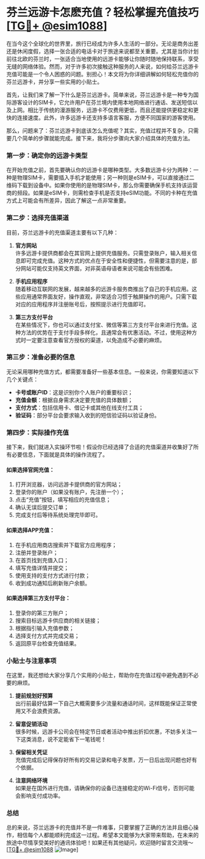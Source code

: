 # 芬兰远游卡怎麽充值？轻松掌握充值技巧[[TG💪+ @esim1088](https://t.me/s/esim1088)]

在当今这个全球化的世界里，旅行已经成为许多人生活的一部分。无论是商务出差还是休闲度假，选择一张合适的电话卡对于旅途来说都至关重要。尤其是当你计划前往北欧的芬兰时，一张适合当地使用的远游卡能够让你随时随地保持联系，享受无缝的网络体验。然而，对于许多初次接触这种服务的人来说，如何给芬兰远游卡充值可能是一个令人困惑的问题。别担心！本文将为你详细讲解如何轻松充值你的芬兰远游卡，并分享一些实用的小贴士。

首先，让我们来了解一下什么是芬兰远游卡。简单来说，芬兰远游卡是一种专为国际游客设计的SIM卡，它允许用户在芬兰境内使用本地网络进行通话、发送短信以及上网。相比于传统的漫游服务，远游卡不仅费用更低，而且还能提供更稳定和更快的连接速度。此外，许多远游卡还支持多语言客服，方便不同国家的游客使用。

那么，问题来了：芬兰远游卡到底该怎么充值呢？其实，充值过程并不复杂，只需要几个简单的步骤就能完成。接下来，我将分步骤向大家介绍具体的充值方法。

### 第一步：确定你的远游卡类型

在开始充值之前，首先要确认你的远游卡是哪种类型。大多数远游卡分为两种：一种是物理SIM卡，需要插入手机才能使用；另一种则是eSIM卡，可以直接通过二维码下载到设备中。如果你使用的是物理SIM卡，那么你需要确保手机支持该运营商的频段。如果是eSIM卡，则需检查手机是否支持eSIM功能。不同的卡种在充值方式上可能会有所差异，因此了解这一点非常重要。

### 第二步：选择充值渠道

目前，芬兰远游卡的充值渠道主要有以下几种：

1. **官方网站**  
   许多远游卡提供商都会在其官网上提供充值服务。只需登录账户，输入相关信息即可完成充值。这种方式的优点在于安全性和便捷性，但需要注意的是，部分网站可能仅支持英文界面，对非英语母语者来说可能会有些困难。

2. **手机应用程序**  
   随着移动互联网的发展，越来越多的远游卡服务商推出了自己的手机应用。这些应用通常界面友好，操作直观，非常适合习惯于触屏操作的用户。只需下载对应的应用程序并注册账号后，按照提示进行充值即可。

3. **第三方支付平台**  
   在某些情况下，你也可以通过支付宝、微信等第三方支付平台来进行充值。这种方法的优势在于支付手段多样化，且通常会有优惠活动。不过，使用这种方式时一定要注意查看官方授权的渠道，以免造成不必要的麻烦。

### 第三步：准备必要的信息

无论采用哪种充值方式，都需要准备好一些基本信息。一般来说，你需要知道以下几个关键点：
- **卡号或账户ID**：这是识别你个人账户的重要标识；
- **充值金额**：根据自身需求决定要充值的具体数额；
- **支付方式**：包括信用卡、借记卡或其他在线支付工具；
- **验证码**：部分平台会要求输入收到的短信验证码以验证身份。

### 第四步：实际操作充值

接下来，我们就进入实操环节啦！假设你已经选择了合适的充值渠道并收集好了所有必要信息，下面就是具体的操作流程了。

#### 如果选择官网充值：
1. 打开浏览器，访问远游卡提供商的官方网站；
2. 登录你的账户（如果没有账户，先注册一个）；
3. 点击“充值”按钮，填写相应的充值信息；
4. 确认无误后提交订单；
5. 完成支付后等待系统处理完毕即可。

#### 如果选择APP充值：
1. 在手机应用商店搜索并下载官方应用程序；
2. 注册并登录账户；
3. 在首页找到充值入口；
4. 填写充值详情并提交；
5. 使用支持的支付方式进行付款；
6. 收到成功通知后刷新账户余额。

#### 如果选择第三方支付平台：
1. 登录你的第三方账户；
2. 搜索目标远游卡供应商的相关链接；
3. 根据指引输入充值参数；
4. 选择支付方式并完成交易；
5. 返回原平台检查充值结果。

### 小贴士与注意事项

在这里，我还想给大家分享几个实用的小贴士，帮助你在充值过程中避免遇到不必要的麻烦。

1. **提前规划好预算**  
   出行前最好估算一下自己大概需要多少流量和通话时间，这样既能保证正常使用又不会浪费资源。

2. **留意促销活动**  
   很多时候，远游卡公司会在特定节日或者活动中推出折扣优惠，不妨多关注一下这类消息，说不定能省下一笔钱呢！

3. **保留相关凭证**  
   充值完成后记得保存好所有的交易记录和电子发票，万一日后出现问题也好有个依据。

4. **注意网络环境**  
   如果是在国外进行充值，请确保你的设备已连接稳定的Wi-Fi信号，否则可能会影响支付成功率。

### 总结

总的来说，芬兰远游卡的充值并不是一件难事，只要掌握了正确的方法并且细心操作，相信每个人都能顺利完成这一过程。希望本文能够为大家带来帮助，在未来的旅途中尽情享受美好的通讯体验吧！如果还有其他疑问，欢迎随时留言交流哦～ [[TG💪+ @esim1088](https://t.me/s/esim1088) ![Image](https://i.postimg.cc/4NQfJmqS/Snipaste-2025-05-13-00-14-12.png)]